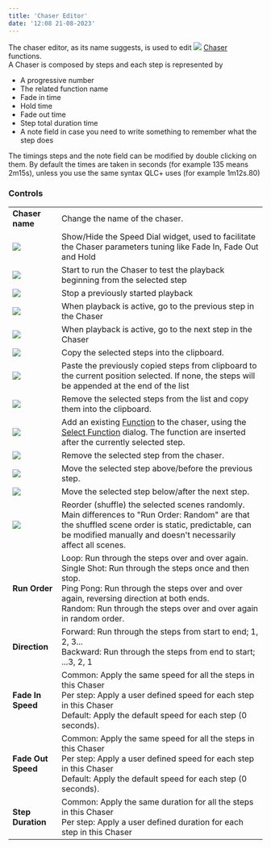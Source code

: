 ```yaml
---
title: 'Chaser Editor'
date: '12:08 21-08-2023'
---
```


The chaser editor, as its name suggests, is used to edit ![](/basics/chaser.png) [Chaser](/basics/glossary-and-concepts#chaser) functions.  
A Chaser is composed by steps and each step is represented by

* A progressive number
* The related function name
* Fade in time
* Hold time
* Fade out time
* Step total duration time
* A note field in case you need to write something to remember what the step does

The timings steps and the note field can be modified by double clicking on them. By default the times are taken in seconds (for example 135 means 2m15s), unless you use the same syntax QLC+ uses (for example 1m12s.80)

### Controls

|     |     |
| --- | --- |
| **Chaser name** | Change the name of the chaser. |
| ![](/basics/speed.png) | Show/Hide the Speed Dial widget, used to facilitate the Chaser parameters tuning like Fade In, Fade Out and Hold |
| ![](/basics/player_play.png) | Start to run the Chaser to test the playback beginning from the selected step |
| ![](/basics/player_stop.png) | Stop a previously started playback |
| ![](/basics/back.png) | When playback is active, go to the previous step in the Chaser |
| ![](/basics/forward.png) | When playback is active, go to the next step in the Chaser |
| ![](/basics/editcopy.png) | Copy the selected steps into the clipboard. |
| ![](/basics/editpaste.png) | Paste the previously copied steps from clipboard to the current position selected. If none, the steps will be appended at the end of the list |
| ![](/basics/editcut.png) | Remove the selected steps from the list and copy them into the clipboard. |
| ![](/basics/edit_add.png) | Add an existing [Function](/basics/glossary-and-concepts#functions) to the chaser, using the [Select Function](../function-selection) dialog. The function are inserted after the currently selected step. |
| ![](/basics/edit_remove.png) | Remove the selected step from the chaser. |
| ![](/basics/up.png) | Move the selected step above/before the previous step. |
| ![](/basics/down.png) | Move the selected step below/after the next step. |
| ![](/basics/random.png) | Reorder (shuffle) the selected scenes randomly. Main differences to "Run Order: Random" are that the shuffled scene order is static, predictable, can be modified manually and doesn't necessarily affect all scenes. |
| **Run Order** | Loop: Run through the steps over and over again.<br>Single Shot: Run through the steps once and then stop.<br>Ping Pong: Run through the steps over and over again, reversing direction at both ends.<br>Random: Run through the steps over and over again in random order. |
| **Direction** | Forward: Run through the steps from start to end; 1, 2, 3...<br>Backward: Run through the steps from end to start; ...3, 2, 1 |
| **Fade In Speed** | Common: Apply the same speed for all the steps in this Chaser<br>Per step: Apply a user defined speed for each step in this Chaser<br>Default: Apply the default speed for each step (0 seconds). |
| **Fade Out Speed** | Common: Apply the same speed for all the steps in this Chaser<br>Per step: Apply a user defined speed for each step in this Chaser<br>Default: Apply the default speed for each step (0 seconds). |
| **Step Duration** | Common: Apply the same duration for all the steps in this Chaser<br>Per step: Apply a user defined duration for each step in this Chaser |